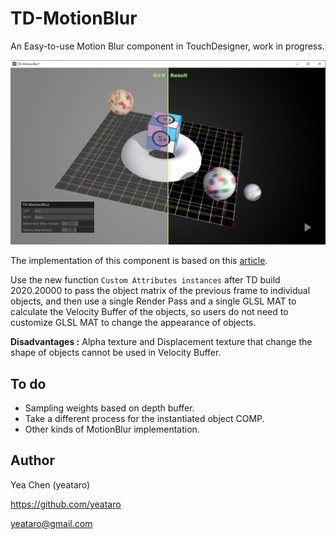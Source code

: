# TD-MotionBlur
An Easy-to-use Motion Blur component in TouchDesigner, work in progress.

![Print Screen](img/PrtSc.png)

The implementation of this component is based on this [article](http://john-chapman-graphics.blogspot.com/2013/01/per-object-motion-blur.html).

Use the new function `Custom Attributes instances` after TD build 2020.20000 to pass the object matrix of the previous frame to individual objects, and then use a single Render Pass and a single GLSL MAT to calculate the Velocity Buffer of the objects, so users do not need to customize GLSL MAT to change the appearance of objects.

**Disadvantages :** Alpha texture and Displacement texture that change the shape of objects cannot be used in Velocity Buffer.


## To do
- Sampling weights based on depth buffer.
- Take a different process for the instantiated object COMP.
- Other kinds of MotionBlur implementation.

## Author

Yea Chen (yeataro)

https://github.com/yeataro

yeataro@gmail.com